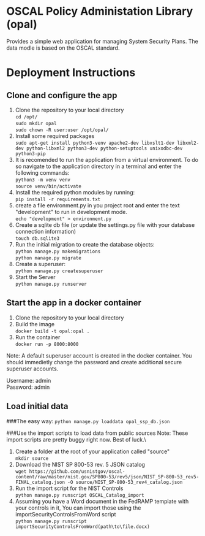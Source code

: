 # OSCAL Policy Administation Library (opal)
Provides a simple web application for managing System Security Plans.  The data modle is based on the OSCAL standard. 
# Deployment Instructions
## Clone and configure the app
1. Clone the repository to your local directory\
   `cd /opt/`\
   `sudo mkdir opal`\
   `sudo chown -R user:user /opt/opal/`
1. Install some required packages\
   `sudo apt-get install python3-venv apache2-dev libxslt1-dev libxml2-dev python-libxml2 python3-dev python-setuptools unixodbc-dev python3-pip`
1. It is recomended to run the application from a virtual environment. To do so navigate to the application directory in a terminal and enter the following commands:\
   `python3 -m venv venv`\
   `source venv/bin/activate`
1. Install the required python modules by running:\
   `pip install -r requirements.txt`
1. create a file environment.py in you project root and enter the text "development" to run in development mode.\
   `echo "development" > environment.py`
1. Create a sqlite db file (or update the settings.py file with your database connection information)\
   `touch db.sqlite3`
1. Run the initial migration to create the database objects:\
   `python manage.py makemigrations`\
   `python manage.py migrate`
1. Create a superuser:\
   `python manage.py createsuperuser`
1. Start the Server\
   `python manage.py runserver`
## Start the app in a docker container
1. Clone the repository to your local directory
1. Build the image\
    `docker build -t opal:opal .`
1. Run the container\
    `docker run -p 8000:8000`
    
Note: A default superuser account is created in the docker container. You should immedietly change the password and create additional secure superuser accounts.

Username: admin\
Password: admin
              
## Load initial data
###The easy way:
`python manage.py loaddata opal_ssp_db.json`

###Use the import scripts to load data from public sources
Note: These import scripts are pretty buggy right now.  Best of luck.\
1. Create a folder at the root of your application called "source"\
   `mkdir source`
1. Download the NIST SP 800-53 rev. 5 JSON catalog\
   `wget https://github.com/usnistgov/oscal-content/raw/master/nist.gov/SP800-53/rev5/json/NIST_SP-800-53_rev5-FINAL_catalog.json -O source/NIST_SP-800-53_rev4_catalog.json`
1. Run the import script for the NIST Controls\
   `python manage.py runscript OSCAL_Catalog_import`
1. Assuming you have a Word document in the FedRAMP template with your controls in it, You can import those using the importSecurityControlsFromWord script\
   `python manage.py runscript importSecurityControlsFromWord(path\to\file.docx)`